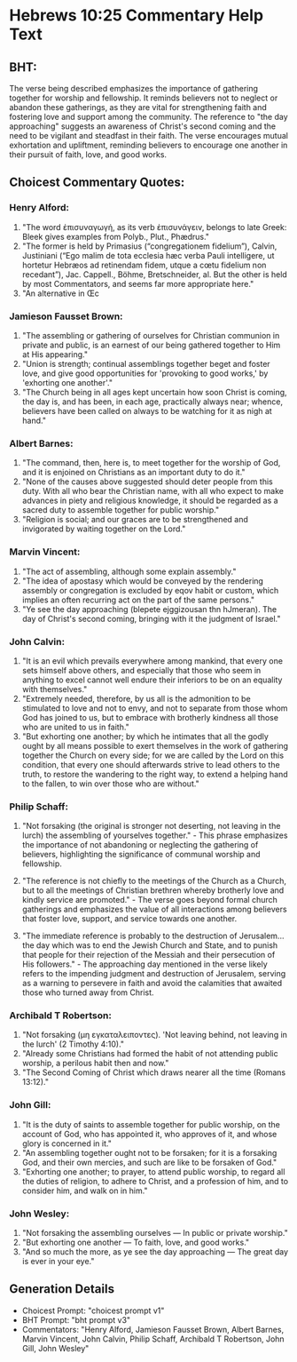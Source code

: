 # Hebrews 10:25 Commentary Help Text

## BHT:
The verse being described emphasizes the importance of gathering together for worship and fellowship. It reminds believers not to neglect or abandon these gatherings, as they are vital for strengthening faith and fostering love and support among the community. The reference to "the day approaching" suggests an awareness of Christ's second coming and the need to be vigilant and steadfast in their faith. The verse encourages mutual exhortation and upliftment, reminding believers to encourage one another in their pursuit of faith, love, and good works.

## Choicest Commentary Quotes:
### Henry Alford:
1. "The word ἐπισυναγωγή, as its verb ἐπισυνάγειν, belongs to late Greek: Bleek gives examples from Polyb., Plut., Phædrus." 
2. "The former is held by Primasius (“congregationem fidelium”), Calvin, Justiniani (“Ego malim de tota ecclesia hæc verba Pauli intelligere, ut hortetur Hebræos ad retinendam fidem, utque a cœtu fidelium non recedant”), Jac. Cappell., Böhme, Bretschneider, al. But the other is held by most Commentators, and seems far more appropriate here."
3. "An alternative in Œc

### Jamieson Fausset Brown:
1. "The assembling or gathering of ourselves for Christian communion in private and public, is an earnest of our being gathered together to Him at His appearing."
2. "Union is strength; continual assemblings together beget and foster love, and give good opportunities for 'provoking to good works,' by 'exhorting one another'."
3. "The Church being in all ages kept uncertain how soon Christ is coming, the day is, and has been, in each age, practically always near; whence, believers have been called on always to be watching for it as nigh at hand."

### Albert Barnes:
1. "The command, then, here is, to meet together for the worship of God, and it is enjoined on Christians as an important duty to do it."
2. "None of the causes above suggested should deter people from this duty. With all who bear the Christian name, with all who expect to make advances in piety and religious knowledge, it should be regarded as a sacred duty to assemble together for public worship."
3. "Religion is social; and our graces are to be strengthened and invigorated by waiting together on the Lord."

### Marvin Vincent:
1. "The act of assembling, although some explain assembly."
2. "The idea of apostasy which would be conveyed by the rendering assembly or congregation is excluded by eqov habit or custom, which implies an often recurring act on the part of the same persons."
3. "Ye see the day approaching (blepete ejggizousan thn hJmeran). The day of Christ's second coming, bringing with it the judgment of Israel."

### John Calvin:
1. "It is an evil which prevails everywhere among mankind, that every one sets himself above others, and especially that those who seem in anything to excel cannot well endure their inferiors to be on an equality with themselves."
2. "Extremely needed, therefore, by us all is the admonition to be stimulated to love and not to envy, and not to separate from those whom God has joined to us, but to embrace with brotherly kindness all those who are united to us in faith."
3. "But exhorting one another; by which he intimates that all the godly ought by all means possible to exert themselves in the work of gathering together the Church on every side; for we are called by the Lord on this condition, that every one should afterwards strive to lead others to the truth, to restore the wandering to the right way, to extend a helping hand to the fallen, to win over those who are without."

### Philip Schaff:
1. "Not forsaking (the original is stronger not deserting, not leaving in the lurch) the assembling of yourselves together." - This phrase emphasizes the importance of not abandoning or neglecting the gathering of believers, highlighting the significance of communal worship and fellowship.

2. "The reference is not chiefly to the meetings of the Church as a Church, but to all the meetings of Christian brethren whereby brotherly love and kindly service are promoted." - The verse goes beyond formal church gatherings and emphasizes the value of all interactions among believers that foster love, support, and service towards one another.

3. "The immediate reference is probably to the destruction of Jerusalem... the day which was to end the Jewish Church and State, and to punish that people for their rejection of the Messiah and their persecution of His followers." - The approaching day mentioned in the verse likely refers to the impending judgment and destruction of Jerusalem, serving as a warning to persevere in faith and avoid the calamities that awaited those who turned away from Christ.

### Archibald T Robertson:
1. "Not forsaking (μη εγκαταλειποντες). 'Not leaving behind, not leaving in the lurch' (2 Timothy 4:10)."
2. "Already some Christians had formed the habit of not attending public worship, a perilous habit then and now."
3. "The Second Coming of Christ which draws nearer all the time (Romans 13:12)."

### John Gill:
1. "It is the duty of saints to assemble together for public worship, on the account of God, who has appointed it, who approves of it, and whose glory is concerned in it."
2. "An assembling together ought not to be forsaken; for it is a forsaking God, and their own mercies, and such are like to be forsaken of God."
3. "Exhorting one another; to prayer, to attend public worship, to regard all the duties of religion, to adhere to Christ, and a profession of him, and to consider him, and walk on in him."

### John Wesley:
1. "Not forsaking the assembling ourselves — In public or private worship."
2. "But exhorting one another — To faith, love, and good works."
3. "And so much the more, as ye see the day approaching — The great day is ever in your eye."


## Generation Details
- Choicest Prompt: "choicest prompt v1"
- BHT Prompt: "bht prompt v3"
- Commentators: "Henry Alford, Jamieson Fausset Brown, Albert Barnes, Marvin Vincent, John Calvin, Philip Schaff, Archibald T Robertson, John Gill, John Wesley"
